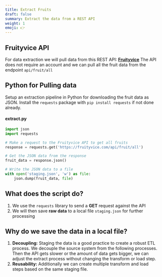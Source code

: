 ```yaml
---
title: Extract Fruits
draft: false
summary: Extract the data from a REST API
weight: 1
emoji: 👉
---
```


## Fruityvice API
For data extraction we will pull data from this REST API: **[Fruityvice](https://fruityvice.com/)**
The API does not require an account and we can pull all the fruit data from the endpoint `api/fruit/all`

## Python for Pulling data
Setup an extraction pipeline in Python for downloading the fruit data as JSON. Install the `requests` package with `pip install requests` if not done already.

#### extract.py
```python {.codeblock}
import json
import requests

# Make a request to the Fruityvice API to get all fruits
response = requests.get('https://fruityvice.com/api/fruit/all')

# Get the JSON data from the response
fruit_data = response.json()

# Write the JSON data to a file
with open('staging.json', 'w') as file:
    json.dump(fruit_data, file)
```

## What does the script do?

1. We use the `requests` library to send a **GET** request against the API
2. We will then save **raw data** to a local file `staging.json` for further processing

## Why do we save the data in a local file?
1. **Decoupling:** Staging the data is a good practice to create a robust ETL process. We decouple the source system from the following processes. Then the API gets slower or the amount of data gets bigger, we can adjust the extract process without changing the transform or load step.
2. **Reusability:** Additionally we can create multiple transform and load steps based on the same staging file.